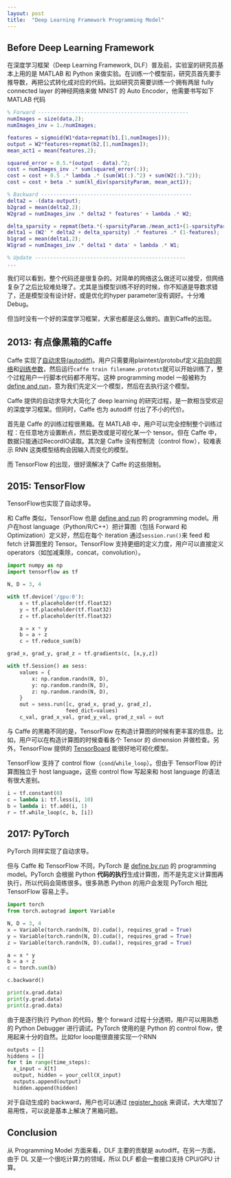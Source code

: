 ```yaml
---
layout: post
title:  "Deep Learning Framework Programming Model"
---
```


## Before Deep Learning Framework

在深度学习框架（Deep Learning Framework, DLF）普及前，实验室的研究员基本上用的是 MATLAB 和 Python 来做实验。在训练一个模型前，研究员首先要手推导数，再把公式转化成对应的代码。比如研究员需要训练一个拥有两层 fully connected layer 的神经网络来做 MNIST 的 Auto Encoder，他需要书写如下 MATLAB 代码

```matlab
% Forward -------------------------------------------------
numImages = size(data,2);
numImages_inv = 1./numImages;

features = sigmoid(W1*data+repmat(b1,[1,numImages]));
output = W2*features+repmat(b2,[1,numImages]);
mean_act1 = mean(features,2);

squared_error = 0.5.*(output - data).^2;
cost = numImages_inv .* sum(squared_error(:));
cost = cost + 0.5 .* lambda .* (sum(W1(:).^2) + sum(W2(:).^2));
cost = cost + beta .* sum(kl_div(sparsityParam, mean_act1));

% Backward -------------------------------------------------
delta2 = -(data-output);
b2grad = mean(delta2,2);
W2grad = numImages_inv .* delta2 * features' + lambda .* W2;

delta_sparsity = repmat(beta.*(-sparsityParam./mean_act1+(1-sparsityParam)./(1-mean_act1)),[1,numImages]);
delta1 = (W2' * delta2 + delta_sparsity) .* features .* (1-features);
b1grad = mean(delta1,2);
W1grad = numImages_inv .* delta1 * data' + lambda .* W1;

% Update -------------------------------------------------
...
```

我们可以看到，整个代码还是很复杂的。对简单的网络这么做还可以接受，但网络复杂了之后比较难处理了。尤其是当模型训练不好的时候，你不知道是导数求错了，还是模型没有设计好，或是优化的hyper parameter没有调好。十分难Debug。

但当时没有一个好的深度学习框架，大家也都是这么做的。直到Caffe的出现。

## 2013: 有点像黑箱的Caffe

Caffe 实现了[自动求导(autodiff)](https://rufflewind.com/2016-12-30/reverse-mode-automatic-differentiation)。用户只需要用plaintext/protobuf定义[前向的网络](https://github.com/BVLC/caffe/blob/master/examples/cifar10/cifar10_quick.prototxt)和[训练参数](https://github.com/BVLC/caffe/blob/master/examples/cifar10/cifar10_quick_solver.prototxt)，然后运行`caffe train filename.prototxt`就可以开始训练了，整个过程用户一行脚本代码都不用写。这种 programming model 一般被称为 [define and run](https://docs.chainer.org/en/stable/guides/define_by_run.html)，意为我们先定义一个模型，然后在去执行这个模型。

Caffe 提供的自动求导大大简化了 deep learning 的研究过程，是一款相当受欢迎的深度学习框架。但同时，Caffe 也为 autodiff 付出了不小的代价。

首先是 Caffe 的训练过程很黑箱。在 MATLAB 中，用户可以完全控制整个训练过程：在任意地方设置断点，然后更改或是可视化某一个 tensor。但在 Caffe 中，数据只能通过RecordIO读取。其次是 Caffe 没有控制流（control flow），较难表示 RNN 这类模型结构会因输入而变化的模型。

而 TensorFlow 的出现，很好滴解决了 Caffe 的这些限制。

## 2015: TensorFlow

TensorFlow也实现了自动求导。

和 Caffe 类似，TensorFlow 也是 [define and run](https://docs.chainer.org/en/stable/guides/define_by_run.html) 的 programming model。用户在host language（Python/R/C++）把计算图（包括 Forward 和 Optimization）定义好，然后在每个 iteration 通过`session.run()`来 feed 和 fetch 计算图里的 Tensor。TensorFlow 支持更细的定义力度，用户可以直接定义 operators（如加减乘除，concat，convolution）。

```python
import numpy as np
import tensorflow as tf

N, D = 3, 4

with tf.device('/gpu:0'):
	x = tf.placeholder(tf.float32)
	y = tf.placeholder(tf.float32)
	z = tf.placeholder(tf.float32)

	a = x * y
	b = a + z
	c = tf.reduce_sum(b)

grad_x, grad_y, grad_z = tf.gradients(c, [x,y,z])

with tf.Session() as sess:
	values = {
		x: np.random.randn(N, D),
		y: np.random.randn(N, D),
		z: np.random.randn(N, D),
	}
	out = sess.run([c, grad_x, grad_y, grad_z],
                   feed_dict=values)
    c_val, grad_x_val, grad_y_val, grad_z_val = out
```

与 Caffe 的黑箱不同的是，TensorFlow 在构造计算图的时候有更丰富的信息。比如，用户可以在构造计算图的时候查看各个 Tensor 的 dimension 并做检查。另外，TensorFlow 提供的 [TensorBoard](https://www.tensorflow.org/guide/summaries_and_tensorboard) 能很好地可视化模型。

TensorFlow 支持了 control flow（`cond`/`while_loop`）。但由于 TensorFlow 的计算图独立于 host language，这些 control flow 写起来和 host language 的语法有很大差别。

```python
i = tf.constant(0)
c = lambda i: tf.less(i, 10)
b = lambda i: tf.add(i, 1)
r = tf.while_loop(c, b, [i])
```

## 2017: PyTorch

PyTorch 同样实现了自动求导。

但与 Caffe 和 TensorFlow 不同，PyTorch 是 [define by run](https://docs.chainer.org/en/stable/guides/define_by_run.html) 的 programming model。PyTorch 会根据 Python **代码的执行**生成计算图，而不是先定义计算图再执行，所以代码会简练很多。很多熟悉 Python 的用户会发现 PyTorch 相比 TensorFlow 容易上手。

```python
import torch
from torch.autograd import Variable

N, D = 3, 4
x = Variable(torch.randn(N, D).cuda(), requires_grad = True)
y = Variable(torch.randn(N, D).cuda(), requires_grad = True)
z = Variable(torch.randn(N, D).cuda(), requires_grad = True)

a = x * y
b = a + z
c = torch.sum(b)

c.backward()

print(x.grad.data)
print(y.grad.data)
print(z.grad.data)
```

由于是逐行执行 Python 的代码，整个 forward 过程十分透明，用户可以用熟悉的 Python Debugger 进行调试。PyTorch 使用的是 Python 的 control flow，使用起来十分的自然。比如for loop能很直接实现一个RNN

```python
outputs = []
hiddens = []
for t in range(time_steps):
  x_input = X[t]
  output, hidden = your_cell(X_input)
  outputs.append(output)
  hidden.append(hidden)
```

对于自动生成的 backward，用户也可以通过 [register\_hook](https://pytorch.org/docs/stable/autograd.html#torch.Tensor.register_hook) 来调试，大大增加了易用性，可以说是基本上解决了黑箱问题。

## Conclusion

从 Programming Model 方面来看，DLF 主要的贡献是 autodiff。在另一方面，由于 DL 又是一个很吃计算力的领域，所以 DLF 都会一套接口支持 CPU/GPU 计算。
